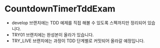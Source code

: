 # CountdownTimerTddExam

* develop 브랜치에는 TDD 예제를 직접 해볼 수 있도록 스펙까지만 정리되어 있습니다. 
* TRY01 브랜치에는 완성본이 올라가 있습니다.
* TRY_LIVE 브랜치에는 과정이 TDD 단계별로 커밋되어 올라갈 예정입니다.
